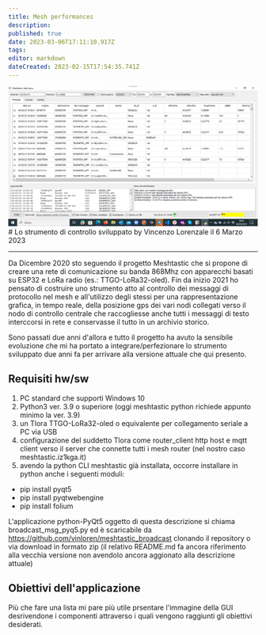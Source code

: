 ```yaml
---
title: Mesh performances
description: 
published: true
date: 2023-03-06T17:11:10.917Z
tags: 
editor: markdown
dateCreated: 2023-02-15T17:54:35.741Z
---
```


![mesh_data_show_1.png](/mesh_data_show_1.png)# Lo strumento di controllo sviluppato 
by Vincenzo Lorenzale il 6 Marzo 2023

---
Da Dicembre 2020  sto seguendo il progetto Meshtastic che si propone di creare una rete di comunicazione su banda 868Mhz con apparecchi basati su ESP32 e LoRa radio (es.: TTGO-LoRa32-oled). Fin da inizio 2021 ho pensato di costruire uno strumento atto al controllo dei messaggi di protocollo nel mesh e all'utilizzo degli stessi per una rappresentazione grafica, in tempo reale, della posizione gps dei vari nodi collegati verso il nodo di controllo centrale che raccogliesse anche tutti i messaggi di testo interccorsi in rete e conservasse il tutto in un archivio storico.

Sono passati due anni d'allora e tutto il progetto ha avuto la sensibile evoluzione che mi ha portato a integrare/perfezionare lo strumento sviluppato due anni fa per arrivare alla versione attuale che qui presento.
## Requisiti hw/sw
1. PC standard che supporti Windows 10
2. Python3 ver. 3.9 o superiore (oggi meshtastic python richiede appunto minimo la ver. 3.9)
3. un Tlora TTGO-LoRa32-oled o equivalente per collegamento seriale a PC via USB
4. configurazione del suddetto Tlora come router_client http host e mqtt client verso il server che connette tutti i mesh router (nel nostro caso meshtastic.iz1kga.it)
5. avendo la python CLI meshtastic già installata, occorre installare in python anche i seguenti moduli:
- pip install pyqt5
- pip install pyqtwebengine
- pip install folium 

L'applicazione python-PyQt5 oggetto di questa descrizione si chiama broadcast_msg_pyq5.py ed è scaricabile da https://github.com/vinloren/meshtastic_broadcast clonando il repository o via download in formato  zip (il relativo README.md fa ancora riferimento alla vecchia versione non avendolo ancora aggionato alla descrizione attuale)
## Obiettivi dell'applicazione
Più che fare una lista mi pare più utile prsentare l'immagine della GUI desrivendone i componenti attraverso i quali vengono raggiunti gli obiettivi desiderati.




